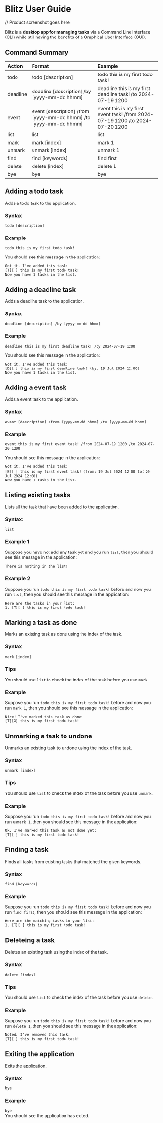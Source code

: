 # Blitz User Guide
// Product screenshot goes here

Blitz is a **desktop app for managing tasks** via a Command Line Interface (CLI) while still having the benefits of a Graphical User Interface (GUI).

## Command Summary
| Action   | Format                                                            | Example                                                                      |
|:---------|:------------------------------------------------------------------|:-----------------------------------------------------------------------------|
| todo     | todo [description]                                                | todo this is my first todo task!                                             |
| deadline | deadline [description] /by [yyyy-mm-dd hhmm]                      | deadline this is my first deadline task! /to 2024-07-19 1200                 |
| event    | event [description] /from [yyyy-mm-dd hhmm] /to [yyyy-mm-dd hhmm] | event this is my first event task! /from 2024-07-19 1200 /to 2024-07-20 1200 |
| list     | list                                                              | list                                                                         |
| mark     | mark [index]                                                      | mark 1                                                                       |
| unmark   | unmark [index]                                                    | unmark 1                                                                     |
| find     | find [keywords]                                                   | find first                                                                   |
| delete   | delete [index]                                                    | delete 1                                                                     |
| bye      | bye                                                               | bye                                                                          |

## Adding a todo task

Adds a todo task to the application.

### Syntax 
`todo [description]`

### Example 
`todo this is my first todo task!`

You should see this message in the application:
```
Got it. I've added this task:
[T][ ] this is my first todo task!
Now you have 1 tasks in the list.
```

## Adding a deadline task

Adds a deadline task to the application.

### Syntax 
`deadline [description] /by [yyyy-mm-dd hhmm]`

### Example 
`deadline this is my first deadline task! /by 2024-07-19 1200`

You should see this message in the application:
```
Got it. I've added this task:
[D][ ] this is my first deadline task! (by: 19 Jul 2024 12:00)
Now you have 1 tasks in the list.
```

## Adding a event task

Adds a event task to the application.

### Syntax
`event [description] /from [yyyy-mm-dd hhmm] /to [yyyy-mm-dd hhmm]`

### Example
`event this is my first event task! /from 2024-07-19 1200 /to 2024-07-20 1200`

You should see this message in the application:
```
Got it. I've added this task:
[E][ ] this is my first event task! (from: 19 Jul 2024 12:00 to：20 Jul 2024 12:00)
Now you have 1 tasks in the list.
```

## Listing existing tasks

Lists all the task that have been added to the application.

### Syntax: 
`list`

### Example 1 
Suppose you have not add any task yet and you run `list`, then you should see this message in the application:
```
There is nothing in the list!
```

### Example 2
Suppose you run `todo this is my first todo task!` before and now you run `list`, then you should see this message in the application:
```
Here are the tasks in your list:
1. [T][ ] this is my first todo task!
```

## Marking a task as done

Marks an existing task as done using the index of the task.

### Syntax
`mark [index]`

### Tips
You should use `list` to check the index of the task before you use `mark`.

### Example
Suppose you run `todo this is my first todo task!` before and now you run `mark 1`, then you should see this message in the application:
```
Nice! I've marked this task as done:
[T][X] this is my first todo task!
```

## Unmarking a task to undone

Unmarks an existing task to undone using the index of the task.

### Syntax
`unmark [index]`

### Tips
You should use `list` to check the index of the task before you use `unmark`.

### Example
Suppose you run `todo this is my first todo task!` before and now you run `unmark 1`, then you should see this message in the application:
```
Ok, I've marked this task as not done yet:
[T][ ] this is my first todo task!
```

## Finding a task

Finds all tasks from existing tasks that matched the given keywords.

### Syntax
`find [keywords]`

### Example 
Suppose you run `todo this is my first todo task!` before and now you run `find first`, then you should see this message in the application:
```
Here are the matching tasks in your list:
1. [T][ ] this is my first todo task!
```

## Deleteing a task

Deletes an existing task using the index of the task.

### Syntax
`delete [index]`

### Tips
You should use `list` to check the index of the task before you use `delete`.

### Example
Suppose you run `todo this is my first todo task!` before and now you run `delete 1`, then you should see this message in the application:
```
Noted. I've removed this task:
[T][ ] this is my first todo task!
```

## Exiting the application

Exits the application.

### Syntax
`bye`

### Example
`bye`<br/>
You should see the application has exited.
